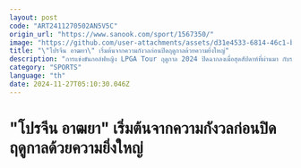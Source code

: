 ```yaml
---
layout: post
code: "ART2411270502AN5V5C"
origin_url: "https://www.sanook.com/sport/1567350/"
image: "https://github.com/user-attachments/assets/d31e4533-6814-46c1-bde8-b798ff4b97c8"
title: "\"โปรจีน อาฒยา\" เริ่มต้นจากความกังวลก่อนปิดฤดูกาลด้วยความยิ่งใหญ่"
description: "การแข่งขันกอล์ฟหญิง LPGA Tour ฤดูกาล 2024 ปิดฉากลงเมื่อสุดสัปดาห์ที่ผ่านมา กับรายการส่งท้ายปี CME Group Tour Championship ซึ่ง \"โปรจีน\" อาฒยา ฐิติกุล โปรกอล์ฟสาวมือ 1 ของไทยวัย 21 คว้าแชมป์มาครองด้วยการเฉือนชัยเหนือโปรเจ้าถิ่น แองเจิล หยิน ที่หลุมสุดท้าย"
category: "SPORTS"
language: "th"
date: 2024-11-27T05:10:30.046Z
---
```


# "โปรจีน อาฒยา" เริ่มต้นจากความกังวลก่อนปิดฤดูกาลด้วยความยิ่งใหญ่